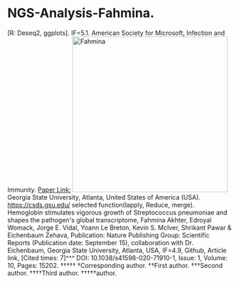 # NGS-Analysis-Fahmina.
[R: Deseq2, ggplots]. IF=5.1.
American Society for Microsoft, Infection and Immunity. [Paper Link:](https://www.ncbi.nlm.nih.gov/pubmed/33397818)
<img width="349" alt="Fahmina" src="https://github.com/spawar2/NGS-Analysis-Fahmina/assets/25118302/874a5ade-b49d-4797-8ab0-9bc61cba94d0">
Georgia State University, Atlanta, United States of America (USA).
https://csds.gsu.edu/
selected function(lapply, Reduce, merge).
Hemoglobin stimulates vigorous growth of Streptococcus pneumoniae and shapes the pathogen's global transcriptome, Fahmina Akhter, Edroyal Womack, Jorge E. Vidal, Yoann Le Breton, Kevin S. McIver, Shrikant Pawar & Eichenbaum Zehava, Publication: Nature Publishing Group: Scientific Reports (Publication date: September 15), collaboration with Dr. Eichenbaum, Georgia State University, Atlanta, USA, IF=4.9, Github, Article link, [Cited times: 7]^^^ DOI: 10.1038/s41598-020-71910-1, Issue: 1, Volume: 10, Pages: 15202.
†††††
†Corresponding author. ††First author. †††Second author. ††††Third author. †††††author.
